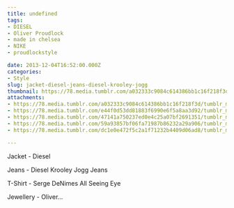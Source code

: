 ```yaml
---
title: undefined
tags:
- DIESEL
- Oliver Proudlock
- made in chelsea
- NIKE
- proudlockstyle

date: 2013-12-04T16:52:00.000Z
categories:
- Style
slug: jacket-diesel-jeans-diesel-krooley-jogg
thumbnail: https://78.media.tumblr.com/a032333c9084c614386bb1c16f218f3d/tumblr_mxak7a17Qs1rhrm24o1_540.jpg
attachments:
- https://78.media.tumblr.com/a032333c9084c614386bb1c16f218f3d/tumblr_mxak7a17Qs1rhrm24o1_1280.jpg
- https://78.media.tumblr.com/e44f0d53dd81883f6990e6f5a8aa3d92/tumblr_mxak7a17Qs1rhrm24o2_1280.jpg
- https://78.media.tumblr.com/47141a750237ed0e4c25a07bf2691351/tumblr_mxak7a17Qs1rhrm24o3_1280.jpg
- https://78.media.tumblr.com/59a93857bf06fa71987b86232a29a906/tumblr_mxak7a17Qs1rhrm24o4_1280.jpg
- https://78.media.tumblr.com/dc1e0e472f5c2a1f71232b4409d06ad8/tumblr_mxak7a17Qs1rhrm24o5_1280.jpg

---
```


Jacket - Diesel 

  Jeans - Diesel Krooley Jogg Jeans 

  T-Shirt - Serge DeNimes All Seeing Eye 

  Jewellery - Oliver...
